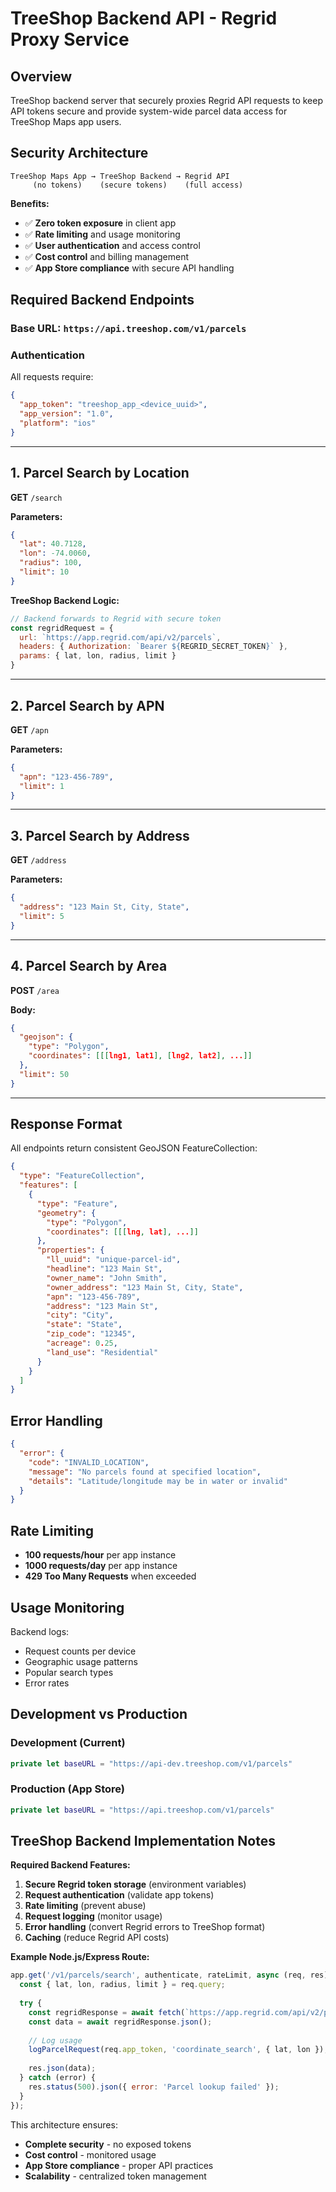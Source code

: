 # TreeShop Backend API - Regrid Proxy Service

## Overview
TreeShop backend server that securely proxies Regrid API requests to keep API tokens secure and provide system-wide parcel data access for TreeShop Maps app users.

## Security Architecture

```
TreeShop Maps App → TreeShop Backend → Regrid API
     (no tokens)    (secure tokens)    (full access)
```

**Benefits:**
- ✅ **Zero token exposure** in client app
- ✅ **Rate limiting** and usage monitoring  
- ✅ **User authentication** and access control
- ✅ **Cost control** and billing management
- ✅ **App Store compliance** with secure API handling

## Required Backend Endpoints

### Base URL: `https://api.treeshop.com/v1/parcels`

### Authentication
All requests require:
```json
{
  "app_token": "treeshop_app_<device_uuid>",
  "app_version": "1.0",
  "platform": "ios"
}
```

---

## 1. Parcel Search by Location
**GET** `/search`

**Parameters:**
```json
{
  "lat": 40.7128,
  "lon": -74.0060,
  "radius": 100,
  "limit": 10
}
```

**TreeShop Backend Logic:**
```javascript
// Backend forwards to Regrid with secure token
const regridRequest = {
  url: `https://app.regrid.com/api/v2/parcels`,
  headers: { Authorization: `Bearer ${REGRID_SECRET_TOKEN}` },
  params: { lat, lon, radius, limit }
}
```

---

## 2. Parcel Search by APN
**GET** `/apn`

**Parameters:**
```json
{
  "apn": "123-456-789",
  "limit": 1
}
```

---

## 3. Parcel Search by Address  
**GET** `/address`

**Parameters:**
```json
{
  "address": "123 Main St, City, State",
  "limit": 5
}
```

---

## 4. Parcel Search by Area
**POST** `/area`

**Body:**
```json
{
  "geojson": {
    "type": "Polygon",
    "coordinates": [[[lng1, lat1], [lng2, lat2], ...]]
  },
  "limit": 50
}
```

---

## Response Format
All endpoints return consistent GeoJSON FeatureCollection:

```json
{
  "type": "FeatureCollection",
  "features": [
    {
      "type": "Feature",
      "geometry": {
        "type": "Polygon",
        "coordinates": [[[lng, lat], ...]]
      },
      "properties": {
        "ll_uuid": "unique-parcel-id",
        "headline": "123 Main St",
        "owner_name": "John Smith",
        "owner_address": "123 Main St, City, State",
        "apn": "123-456-789",
        "address": "123 Main St",
        "city": "City",
        "state": "State", 
        "zip_code": "12345",
        "acreage": 0.25,
        "land_use": "Residential"
      }
    }
  ]
}
```

## Error Handling
```json
{
  "error": {
    "code": "INVALID_LOCATION",
    "message": "No parcels found at specified location",
    "details": "Latitude/longitude may be in water or invalid"
  }
}
```

## Rate Limiting
- **100 requests/hour** per app instance
- **1000 requests/day** per app instance  
- **429 Too Many Requests** when exceeded

## Usage Monitoring
Backend logs:
- Request counts per device
- Geographic usage patterns
- Popular search types
- Error rates

## Development vs Production

### Development (Current)
```swift
private let baseURL = "https://api-dev.treeshop.com/v1/parcels"
```

### Production (App Store)
```swift
private let baseURL = "https://api.treeshop.com/v1/parcels"  
```

## TreeShop Backend Implementation Notes

**Required Backend Features:**
1. **Secure Regrid token storage** (environment variables)
2. **Request authentication** (validate app tokens)
3. **Rate limiting** (prevent abuse)
4. **Request logging** (monitor usage)
5. **Error handling** (convert Regrid errors to TreeShop format)
6. **Caching** (reduce Regrid API costs)

**Example Node.js/Express Route:**
```javascript
app.get('/v1/parcels/search', authenticate, rateLimit, async (req, res) => {
  const { lat, lon, radius, limit } = req.query;
  
  try {
    const regridResponse = await fetch(`https://app.regrid.com/api/v2/parcels?token=${REGRID_TOKEN}&lat=${lat}&lon=${lon}&radius=${radius}&limit=${limit}`);
    const data = await regridResponse.json();
    
    // Log usage
    logParcelRequest(req.app_token, 'coordinate_search', { lat, lon });
    
    res.json(data);
  } catch (error) {
    res.status(500).json({ error: 'Parcel lookup failed' });
  }
});
```

This architecture ensures:
- **Complete security** - no exposed tokens
- **Cost control** - monitored usage
- **App Store compliance** - proper API practices
- **Scalability** - centralized token management